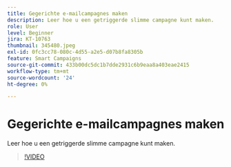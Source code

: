 ```yaml
---
title: Gegerichte e-mailcampagnes maken
description: Leer hoe u een getriggerde slimme campagne kunt maken.
role: User
level: Beginner
jira: KT-10763
thumbnail: 345480.jpeg
exl-id: 0fc3cc78-080c-4d55-a2e5-d07b8fa8305b
feature: Smart Campaigns
source-git-commit: 433b00dc5dc1b7dde2931c6b9eaa8a403eae2415
workflow-type: tm+mt
source-wordcount: '24'
ht-degree: 0%

---
```


# Gegerichte e-mailcampagnes maken

Leer hoe u een getriggerde slimme campagne kunt maken.

>[!VIDEO](https://video.tv.adobe.com/v/345480/?quality=12&learn=on)
